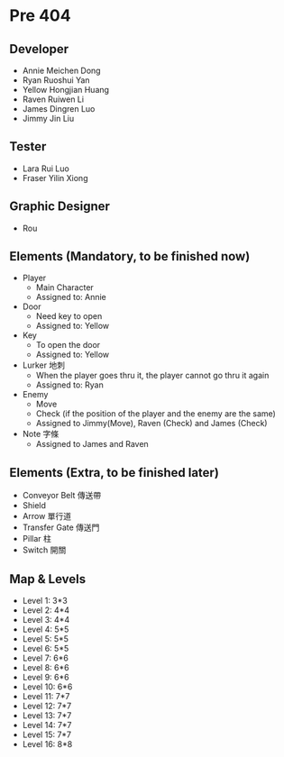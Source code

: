 # Pre 404

## Developer
- Annie Meichen Dong
- Ryan Ruoshui Yan
- Yellow Hongjian Huang
- Raven Ruiwen Li
- James Dingren Luo
- Jimmy Jin Liu

## Tester
- Lara Rui Luo
- Fraser Yilin Xiong

## Graphic Designer
- Rou

## Elements (Mandatory, to be finished now)
- Player
	- Main Character
	- Assigned to: Annie
- Door
	- Need key to open
	- Assigned to: Yellow
- Key
	- To open the door
	- Assigned to: Yellow
- Lurker 地刺
	- When the player goes thru it, the player cannot go thru it again
	- Assigned to: Ryan
- Enemy
	- Move
	- Check (if the position of the player and the enemy are the same)
	- Assigned to Jimmy(Move), Raven (Check) and James (Check)
- Note 字條
	- Assigned to James and Raven

## Elements (Extra, to be finished later)
- Conveyor Belt 傳送帶
- Shield
- Arrow 單行道
- Transfer Gate 傳送門
- Pillar 柱
- Switch 開關

## Map & Levels
- Level 1: 3*3
- Level 2: 4*4
- Level 3: 4*4
- Level 4: 5*5
- Level 5: 5*5
- Level 6: 5*5
- Level 7: 6*6
- Level 8: 6*6
- Level 9: 6*6
- Level 10: 6*6
- Level 11: 7*7
- Level 12: 7*7
- Level 13: 7*7
- Level 14: 7*7
- Level 15: 7*7
- Level 16: 8*8
